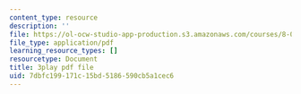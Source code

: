 ```yaml
---
content_type: resource
description: ''
file: https://ol-ocw-studio-app-production.s3.amazonaws.com/courses/8-01sc-classical-mechanics-fall-2016/7dbfc199171c15bd5186590cb5a1cec6_2TZa151GC-0.pdf
file_type: application/pdf
learning_resource_types: []
resourcetype: Document
title: 3play pdf file
uid: 7dbfc199-171c-15bd-5186-590cb5a1cec6
---
```

